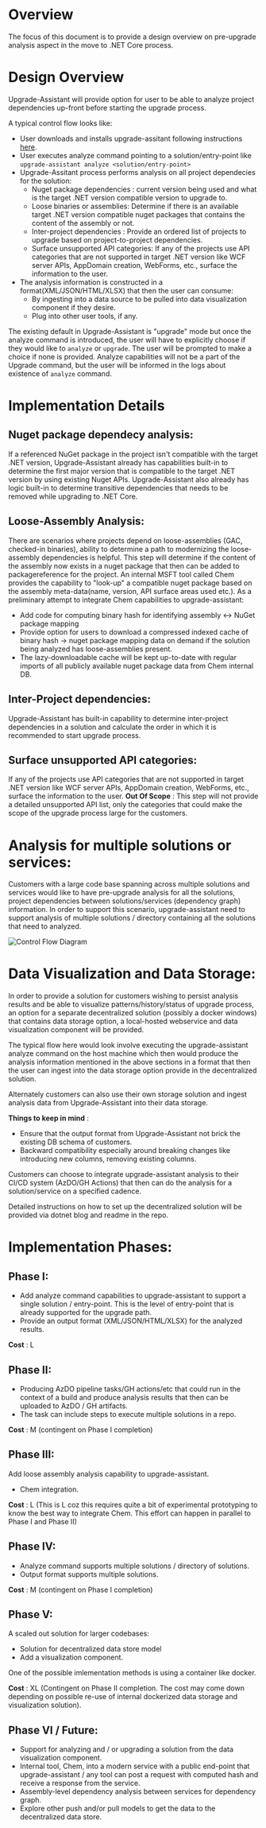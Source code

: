 # Overview

The focus of this document is to provide a design overview on pre-upgrade analysis aspect in the move to .NET Core process.

# Design Overview
 Upgrade-Assistant will provide option for user to be able to analyze project dependencies up-front before starting the upgrade process.

 A typical control flow looks like:
 - User downloads and installs upgrade-assitant following instructions [here](../../README.md#Installation).
 - User executes analyze command pointing to a solution/entry-point like ```upgrade-assistant analyze <solution/entry-point>```
 - Upgrade-Assitant process performs analysis on all project dependecies for the solution:
    - Nuget package dependencies : current version being used and what is the target .NET version compatible version to upgrade to.
	 - Loose binaries or assemblies: Determine if there is an available target .NET version compatible nuget packages that contains the content of the assembly or not.
    - Inter-project dependencies : Provide an ordered list of projects to upgrade based on project-to-project dependencies.
    - Surface unsupported API categories: If any of the projects use API categories that are not supported in target .NET version like  WCF server APIs, AppDomain creation, WebForms, etc., surface the information to the user.
 - The analysis information is constructed in a format(XML/JSON/HTML/XLSX) that then the user can consume:
   - By ingesting into a data source to be pulled into data visualization component if they desire.
   - Plug into other user tools, if any.

The existing default in Upgrade-Assistant is "upgrade" mode but once the analyze command is introduced, the user will have to explicitly choose if they would like to ```analyze``` or ```upgrade```. The user will be prompted to make a choice if none is provided. Analyze capabilities will not be a part of the Upgrade command, but the user will be informed in the logs about existence of ```analyze``` command.

 # Implementation Details

 ## Nuget package dependecy analysis:
   If a referenced NuGet package in the project isn't compatible with the target .NET version, Upgrade-Assistant already has capabilities built-in to determine the first major version that is compatible to the target .NET version by using existing Nuget APIs. Upgrade-Assistant also already has logic built-in to determine transitive dependencies that needs to be removed while upgrading to .NET Core.

## Loose-Assembly Analysis:
There are scenarios where projects depend on loose-assemblies (GAC, checked-in binaries), ability to determine a path to modernizing the loose-assembly dependencies is helpful. This step will determine if the content of the assembly now exists in a nuget package that then can be added to packagereference for the project. An internal MSFT tool called Chem provides the capability to "look-up" a compatible nuget package based on the assembly meta-data(name, version, API surface areas used etc.). As a preliminary attempt to integrate Chem capabilities to upgrade-assistant:

- Add code for computing binary hash for identifying assembly <-> NuGet package mapping
- Provide option for users to download a compressed indexed cache of binary hash -> nuget package mapping data on demand if the solution being analyzed has loose-assemblies present.
- The lazy-downloadable cache will be kept up-to-date with regular imports of all publicly available nuget package data from Chem internal DB.

## Inter-Project dependencies:
Upgrade-Assistant has built-in capability to determine inter-project dependencies in a solution and calculate the order in which it is recommended to start upgrade process.

## Surface unsupported API categories:
If any of the projects use API categories that are not supported in target .NET version like  WCF server APIs, AppDomain creation, WebForms, etc., surface the information to the user.
**Out Of Scope** : This step will not provide a detailed unsupported API list, only the categories that could make the scope of the upgrade process large for the customers.

# Analysis for multiple solutions or services:

Customers with a large code base spanning across multiple solutions and services would like to have pre-upgrade analysis for all the solutions, project dependencies between solutions/services (dependency graph) information. In order to support this scenario, upgrade-assistant need to support analysis of multiple solutions / directory containing all the solutions that need to analyzed.

![Control Flow Diagram](../images/design/Pre-UpgradeAnalysis.png)

# Data Visualization and Data Storage:
In order to provide a solution for customers wishing to persist analysis results and be able to visualize patterns/history/status of upgrade process, an option for a separate decentralized solution (possibly a docker windows) that contains data storage option, a local-hosted webservice and data visualization component will be provided. 

The typical flow here would look involve executing the upgrade-assistant analyze command on the host machine which then would produce the analysis information mentioned in the above sections in a format that then the user can ingest into the data storage option provide in the decentralized solution.

Alternately customers can also use their own storage solution and ingest analysis data from Upgrade-Assistant into their data storage. 

**Things to keep in mind** :
- Ensure that the output format from Upgrade-Assistant not brick the existing DB schema of customers.
- Backward compatibility especially around breaking changes like introducing new columns, removing existing columns.

Customers can choose to integrate upgrade-assistant analysis to their CI/CD system (AzDO/GH Actions) that then can do the analysis for a solution/service on a specified cadence.

Detailed instructions on how to set up the decentralized solution will be provided via dotnet blog and readme in the repo.

# Implementation Phases:

## Phase I:
- Add analyze command capabilities to upgrade-assistant to support a single solution / entry-point. This is the level of entry-point that is already supported for the upgrade path. 
- Provide an output format (XML/JSON/HTML/XLSX) for the analyzed results.

**Cost** : L

## Phase II: 
- Producing AzDO pipeline tasks/GH actions/etc that could run in the context of a build and produce analysis results that then can be uploaded to AzDO / GH artifacts.
- The task can include steps to execute multiple solutions in a repo.

**Cost** : M (contingent on Phase I completion)

## Phase III:
Add loose assembly analysis capability to upgrade-assistant.
- Chem integration.

**Cost** : L (This is L coz this requires quite a bit of experimental prototyping to know the best way to integrate Chem. This effort can happen in parallel to Phase I and Phase II)

## Phase IV:
- Analyze command supports multiple solutions / directory of solutions.
- Output format supports multiple solutions.

**Cost** : M (contingent on Phase I completion)

## Phase V:
A scaled out solution for larger codebases:
- Solution for decentralized data store model 
- Add a visualization component.

One of the possible imlementation methods is using a container like docker.

**Cost** : XL (Contingent on Phase II completion. The cost may come down depending on possible re-use of internal dockerized data storage and visualization solution).

## Phase VI / Future:
- Support for analyzing and / or upgrading a solution from the data visualization component.
- Internal tool, Chem, into a modern service with a public end-point that upgrade-assistant / any tool can post a request with computed hash and receive a response from the service.
- Assembly-level dependency analysis between services for dependency graph.
- Explore other push and/or pull models to get the data to the decentralized data store.

